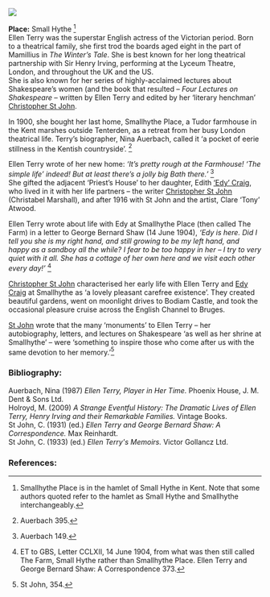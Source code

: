 <a href="https://dev.visual-essays.app"><img src="https://dev-visual-essays.netlify.app/images/ve-button.png"></a> 
<param ve-config title="Dame (Alice) Ellen Terry (27 February 1847 – 21 July 1928)" author="Carla Danella" layout="vtl" banner="https://upload.wikimedia.org/wikipedia/commons/a/a3/Dame_%28Alice%29_Ellen_Terry_%28%27Choosing%27%29_by_George_Frederic_Watts.jpg">

<param ve-entity eid="Q7543679" aliases="Smallhythe Place">
<param ve-entity eid="Q3486845" aliases="Small Hythe">
<param ve-entity eid="Q614560" aliases="Tenterden">
<param ve-entity eid="Q17556849" aliases="Priest’s House">
<param ve-entity eid="Q639208" aliases="Bodiam Castle">

**Place:** Small Hythe [^ref1]   
Ellen Terry was the superstar English actress of the Victorian period. Born to a theatrical family, she first trod the boards aged eight in the part of Mamillius in _The Winter’s Tale_. She is best known for her long theatrical partnership with Sir Henry Irving, performing at the Lyceum Theatre, London, and throughout the UK and the US.   
She is also known for her series of highly-acclaimed lectures about Shakespeare’s women (and the book that resulted – _Four Lectures on Shakespeare_ – written by Ellen Terry and edited by her ‘literary henchman’ [Christopher St John](/20c/20c-st-john-biography).
<param ve-image url="https://upload.wikimedia.org/wikipedia/commons/1/1b/Ellen_Terry_as_Margaret.jpg" label="Photograph of Ellen Terry as Margaret in Faust, Lyceum Theatre." attribution=" Window & Grove, CC BY-SA 4.0 <https://creativecommons.org/licenses/by-sa/4.0>, via Wikimedia Commons ">
<param ve-image url="https://upload.wikimedia.org/wikipedia/commons/2/27/Ellen_Terry_3.jpg" label="Ellen Terry as Mamillius" attribution="From Wikimedia Commons, the free media repository">
<param ve-image url="https://upload.wikimedia.org/wikipedia/commons/d/d3/Lyceum_Theatre%2C_Wellington_St%2C_London.jpg" label="Lyceum Theatre, Wellington St, London" attribution="Paul the Archivist, CC BY-SA 4.0, via Wikimedia Commons">

In 1900, she bought her last home, Smallhythe Place, a Tudor farmhouse in the Kent marshes outside Tenterden, as a retreat from her busy London theatrical life. Terry’s biographer, Nina Auerbach, called it ‘a pocket of eerie stillness in the Kentish countryside’. [^ref2]
<param ve-map center="Q7543679" zoom="10">
<param ve-map center="Q614560" zoom="10">
<param ve-image url="https://upload.wikimedia.org/wikipedia/commons/5/52/Smallhythe_Place%2C_Kent_1.jpg" label="Smallhythe Place" attribution="Poliphilo, CC0, via Wikimedia Commons">
<param ve-image url="https://upload.wikimedia.org/wikipedia/commons/3/37/The_Woolpack_Hotel%2C_Tenterden_-_geograph.org.uk_-_2123859.jpg" label="Tenterden" attribution="The Woolpack Hotel, Tenterden by Oast House Archive, CC BY-SA 2.0, via Wikimedia Commons">
<param ve-image url="https://upload.wikimedia.org/wikipedia/commons/9/95/Wealden_countryside_3194.JPG" label="Kentish countryside" attribution=" Photograph by Clem Rutter, Rochester, Kent. (www.clemrutter.net)., CC BY-SA 4.0, via Wikimedia Commons">

Ellen Terry wrote of her new home: _‘It’s pretty rough at the Farmhouse! ‘The simple life’ indeed! But at least there’s a jolly big Bath there.’_ [^ref3]   
She gifted the adjacent ‘Priest’s House’ to her daughter, Edith [‘Edy’ Craig](/20c/20c-craig-biography), who lived in it with her life partners – the writer [Christopher St John](/20c/20c-st-john-biography) (Christabel Marshall), and after 1916 with St John and the artist, Clare ‘Tony’ Atwood. 
<param ve-map center="Q17556849" zoom="10">
<param ve-image url="https://upload.wikimedia.org/wikipedia/commons/0/0c/Priest%27s_House_Small_Hythe_Kent_Geograph-1641754-by-Robin-Webster.jpg" label="Priest’s House" attribution="Robin Webster / Small Hythe rectory">

Ellen Terry wrote about life with Edy at Smallhythe Place (then called The Farm) in a letter to George Bernard Shaw (14 June 1904), _‘Edy is here. Did I tell you she is my right hand, and still growing to be my left hand, and happy as a sandboy all the while? I fear to be too happy in her – I try to very quiet with it all. She has a cottage of her own here and we visit each other every day!’_ [^ref4]
<param ve-map center="Q7543679" zoom="10">

[Christopher St John](/20c/20c-st-john-biography) characterised her early life with Ellen Terry and [Edy Craig](/20c/20c-craig-biography) at Smallhythe as ‘a lovely pleasant carefree existence’. They created beautiful gardens, went on moonlight drives to Bodiam Castle, and took the occasional pleasure cruise across the English Channel to Bruges.
<param ve-map center="Q7543679" zoom="10">
<param ve-map center="Q639208" zoom="10">
<param ve-image url="https://upload.wikimedia.org/wikipedia/commons/7/7b/Bodiam-castle-10My8-1185.jpg" label="Bodiam Castle" attribution="WyrdLight-McCallum Photography www.wyrdlight.eu, CC BY-SA 3.0, via Wikimedia Commons">

[St John](/20c/20c-st-john-biography) wrote that the many ‘monuments’ to Ellen Terry – her autobiography, letters, and lectures on Shakespeare ‘as well as her shrine at Smallhythe’ – were ‘something to inspire those who come after us with the same devotion to her memory.’[^ref5]
<param ve-map center="Q7543679" zoom="10">

### Bibliography:

Auerbach, Nina (1987) _Ellen Terry, Player in Her Time._ Phoenix House, J. M. Dent & Sons Ltd.   
Holroyd, M. (2009) _A Strange Eventful History: The Dramatic Lives of Ellen Terry, Henry Irving and their Remarkable Families._ Vintage Books.   
St John, C. (1931) (ed.) _Ellen Terry and George Bernard Shaw: A Correspondence._ Max Reinhardt.   
St John, C. (1933) (ed.) _Ellen Terry's Memoirs._ Victor Gollancz Ltd.  

### References:

[^ref1]: Smallhythe Place is in the hamlet of Small Hythe in Kent. Note that some authors quoted refer to the hamlet as Small Hythe and Smallhythe interchangeably. 
[^ref2]: Auerbach 395.
[^ref3]: Auerbach 149.
[^ref4]: ET to GBS, Letter CCLXII, 14 June 1904, from what was then still called The Farm, Small Hythe rather than Smallhythe Place. Ellen Terry and George Bernard Shaw: A Correspondence 373.
[^ref5]: St John, 354.

